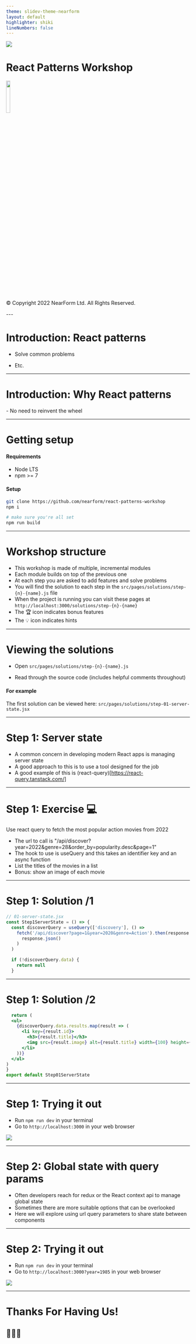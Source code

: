 ```yaml
---
theme: slidev-theme-nearform
layout: default
highlighter: shiki
lineNumbers: false
---
```


<img class=logo src="/images/nearform.svg">

# React Patterns Workshop

<img src="/images/react.svg" style="width: 15%;">

<div class="copyright">

© Copyright 2022 NearForm Ltd. All Rights Reserved.

</div>
---

# Introduction: React patterns 

<div class="dense">

- Solve common problems

- Etc.

</div>

---

# Introduction: Why React patterns

<div class="dense">
- No need to reinvent the wheel
</div>

---

# Getting setup

<div class="dense">

#### Requirements

- Node LTS
- npm >= 7

#### Setup

```bash
git clone https://github.com/nearform/react-patterns-workshop
npm i

# make sure you're all set
npm run build
```

</div>

---

# Workshop structure

<div class="dense">

- This workshop is made of multiple, incremental modules
- Each module builds on top of the previous one
- At each step you are asked to add features and solve problems
- You will find the solution to each step in the `src/pages/solutions/step-{n}-{name}.js` file
- When the project is running you can visit these pages at `http://localhost:3000/solutions/step-{n}-{name}`
- The 🏆 icon indicates bonus features
- The 💡 icon indicates hints

</div>

---

# Viewing the solutions

- Open `src/pages/solutions/step-{n}-{name}.js`

- Read through the source code (includes helpful comments throughout)

#### For example
The first solution can be viewed here: `src/pages/solutions/step-01-server-state.jsx`

---

# Step 1: Server state

<div class="dense">

- A common concern in developing modern React apps is managing server state
- A good approach to this is to use a tool designed for the job
- A good example of this is (react-query)[https://react-query.tanstack.com/]

</div>

---

# Step 1: Exercise 💻

<div class="dense">

Use react query to fetch the most popular action movies from 2022

- The url to call is "/api/discover?year=2022&genre=28&order_by=popularity.desc&page=1"
- The hook to use is useQuery and this takes an identifier key and an async function
- List the titles of the movies in a list
- Bonus: show an image of each movie

</div>

---

# Step 1: Solution /1

```jsx
// 01-server-state.jsx
const Step1ServerState = () => {
  const discoverQuery = useQuery(['discovery'], () =>
    fetch('/api/discover?page=1&year=2020&genre=Action').then(response =>
      response.json()
    )
  )

  if (!discoverQuery.data) {
    return null
  }
```

---


# Step 1: Solution /2

```jsx
  return (
  <ul>
    {discoverQuery.data.results.map(result => (
      <li key={result.id}>
        <h3>{result.title}</h3>
        <img src={result.image} alt={result.title} width={100} height={100}/>
      </li>
    ))}
  </ul>
)
}
export default Step01ServerState
```

---

# Step 1: Trying it out

- Run `npm run dev` in your terminal
- Go to `http://localhost:3000` in your web browser

<img src="/images/screenshot-step-01.png" />

---

# Step 2: Global state with query params

<div class="dense">

- Often developers reach for redux or the React context api to manage global state
- Sometimes there are more suitable options that can be overlooked
- Here we will explore using url query parameters to share state between components

</div>

---

# Step 2: Trying it out

- Run `npm run dev` in your terminal
- Go to `http://localhost:3000?year=1985` in your web browser

<img src="/images/screenshot-step-01.png" />

---

# Thanks For Having Us!

## 👏👏👏
